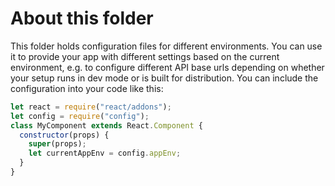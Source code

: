 # About this folder
This folder holds configuration files for different environments.
You can use it to provide your app with different settings based on the 
current environment, e.g. to configure different API base urls depending on 
whether your setup runs in dev mode or is built for distribution.
You can include the configuration into your code like this:

```javascript
let react = require("react/addons");
let config = require("config");
class MyComponent extends React.Component {
  constructor(props) {
    super(props);
    let currentAppEnv = config.appEnv;
  }
}
```
